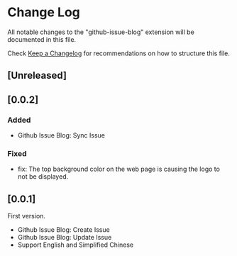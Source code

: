 # Change Log

All notable changes to the "github-issue-blog" extension will be documented in this file.

Check [Keep a Changelog](http://keepachangelog.com/) for recommendations on how to structure this file.

## [Unreleased]

## [0.0.2]

### Added

- Github Issue Blog: Sync Issue

### Fixed

- fix: The top background color on the web page is causing the logo to not be displayed.

## [0.0.1]

First version.

- Github Issue Blog: Create Issue
- Github Issue Blog: Update Issue
- Support English and Simplified Chinese
